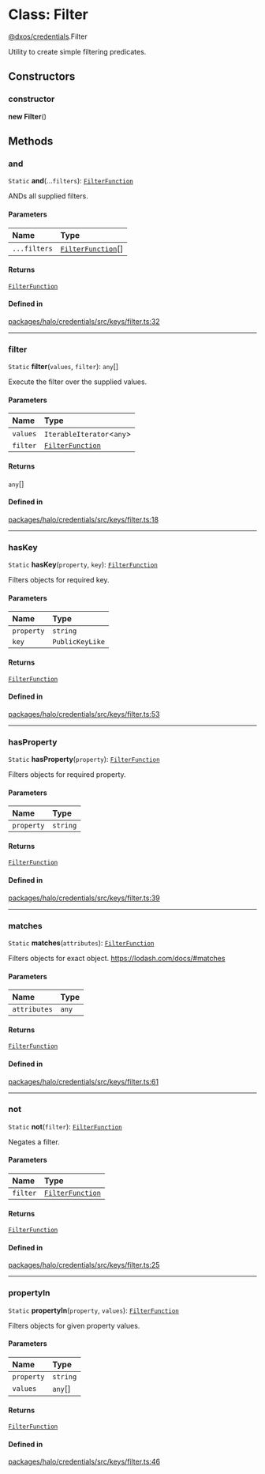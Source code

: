 # Class: Filter

[@dxos/credentials](../modules/dxos_credentials.md).Filter

Utility to create simple filtering predicates.

## Constructors

### constructor

**new Filter**()

## Methods

### and

`Static` **and**(...`filters`): [`FilterFunction`](../types/dxos_credentials.FilterFunction.md)

ANDs all supplied filters.

#### Parameters

| Name | Type |
| :------ | :------ |
| `...filters` | [`FilterFunction`](../types/dxos_credentials.FilterFunction.md)[] |

#### Returns

[`FilterFunction`](../types/dxos_credentials.FilterFunction.md)

#### Defined in

[packages/halo/credentials/src/keys/filter.ts:32](https://github.com/dxos/dxos/blob/db8188dae/packages/halo/credentials/src/keys/filter.ts#L32)

___

### filter

`Static` **filter**(`values`, `filter`): `any`[]

Execute the filter over the supplied values.

#### Parameters

| Name | Type |
| :------ | :------ |
| `values` | `IterableIterator`<`any`\> |
| `filter` | [`FilterFunction`](../types/dxos_credentials.FilterFunction.md) |

#### Returns

`any`[]

#### Defined in

[packages/halo/credentials/src/keys/filter.ts:18](https://github.com/dxos/dxos/blob/db8188dae/packages/halo/credentials/src/keys/filter.ts#L18)

___

### hasKey

`Static` **hasKey**(`property`, `key`): [`FilterFunction`](../types/dxos_credentials.FilterFunction.md)

Filters objects for required key.

#### Parameters

| Name | Type |
| :------ | :------ |
| `property` | `string` |
| `key` | `PublicKeyLike` |

#### Returns

[`FilterFunction`](../types/dxos_credentials.FilterFunction.md)

#### Defined in

[packages/halo/credentials/src/keys/filter.ts:53](https://github.com/dxos/dxos/blob/db8188dae/packages/halo/credentials/src/keys/filter.ts#L53)

___

### hasProperty

`Static` **hasProperty**(`property`): [`FilterFunction`](../types/dxos_credentials.FilterFunction.md)

Filters objects for required property.

#### Parameters

| Name | Type |
| :------ | :------ |
| `property` | `string` |

#### Returns

[`FilterFunction`](../types/dxos_credentials.FilterFunction.md)

#### Defined in

[packages/halo/credentials/src/keys/filter.ts:39](https://github.com/dxos/dxos/blob/db8188dae/packages/halo/credentials/src/keys/filter.ts#L39)

___

### matches

`Static` **matches**(`attributes`): [`FilterFunction`](../types/dxos_credentials.FilterFunction.md)

Filters objects for exact object.
https://lodash.com/docs/#matches

#### Parameters

| Name | Type |
| :------ | :------ |
| `attributes` | `any` |

#### Returns

[`FilterFunction`](../types/dxos_credentials.FilterFunction.md)

#### Defined in

[packages/halo/credentials/src/keys/filter.ts:61](https://github.com/dxos/dxos/blob/db8188dae/packages/halo/credentials/src/keys/filter.ts#L61)

___

### not

`Static` **not**(`filter`): [`FilterFunction`](../types/dxos_credentials.FilterFunction.md)

Negates a filter.

#### Parameters

| Name | Type |
| :------ | :------ |
| `filter` | [`FilterFunction`](../types/dxos_credentials.FilterFunction.md) |

#### Returns

[`FilterFunction`](../types/dxos_credentials.FilterFunction.md)

#### Defined in

[packages/halo/credentials/src/keys/filter.ts:25](https://github.com/dxos/dxos/blob/db8188dae/packages/halo/credentials/src/keys/filter.ts#L25)

___

### propertyIn

`Static` **propertyIn**(`property`, `values`): [`FilterFunction`](../types/dxos_credentials.FilterFunction.md)

Filters objects for given property values.

#### Parameters

| Name | Type |
| :------ | :------ |
| `property` | `string` |
| `values` | `any`[] |

#### Returns

[`FilterFunction`](../types/dxos_credentials.FilterFunction.md)

#### Defined in

[packages/halo/credentials/src/keys/filter.ts:46](https://github.com/dxos/dxos/blob/db8188dae/packages/halo/credentials/src/keys/filter.ts#L46)
